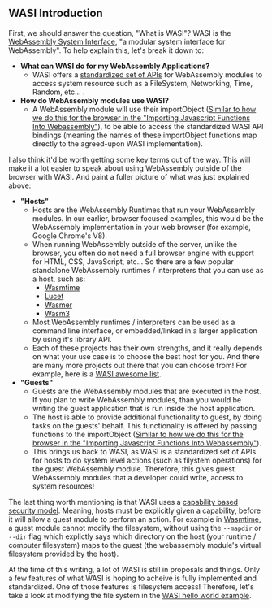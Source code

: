 ## WASI Introduction

First, we should answer the question, "What is WASI"? WASI is the [WebAssembly System Interface](https://wasi.dev/), "a modular system interface for WebAssembly". To help explain this, let's break it down to:

- **What can WASI do for my WebAssembly Applications?**
  - WASI offers a [standardized set of APIs](https://github.com/WebAssembly/WASI/blob/master/phases/snapshot/docs.md) for WebAssembly modules to access system resource such as a FileSystem, Networking, Time, Random, etc... .
- **How do WebAssembly modules use WASI?**
  - A WebAssembly module will use their importObject ([Similar to how we do this for the browser in the "Importing Javascript Functions Into Webassembly"](/example-redirect?exampleName=importing-javascript-functions-into-webassembly)), to be able to access the standardized WASI API bindings (meaning the names of these importObject functions map directly to the agreed-upon WASI implementation).

I also think it'd be worth getting some key terms out of the way. This will make it a lot easier to speak about using WebAssembly outside of the browser with WASI. And paint a fuller picture of what was just explained above:

- **"Hosts"**
  - Hosts are the WebAssembly Runtimes that run your WebAssembly modules. In our earlier, browser focused examples, this would be the WebAssembly implementation in your web browser (for example, Google Chrome's V8).
  - When running WebAssembly outside of the server, unlike the browser, you often do not need a full browser engine with support for HTML, CSS, JavaScript, etc... So there are a few popular standalone WebAssembly runtimes / interpreters that you can use as a host, such as:
    - [Wasmtime](https://wasmtime.dev/)
    - [Lucet](https://github.com/bytecodealliance/lucet)
    - [Wasmer](https://wasmer.io/)
    - [Wasm3](https://github.com/wasm3/wasm3)
  - Most WebAssembly runtimes / interpreters can be used as a command line interface, or embedded/linked in a larger application by using it's library API.
  - Each of these projects has their own strengths, and it really depends on what your use case is to choose the best host for you. And there are many more projects out there that you can choose from! For example, here is a [WASI awesome list](https://github.com/wasmerio/awesome-wasi).
- **"Guests"**
  - Guests are the WebAssembly modules that are executed in the host. If you plan to write WebAssembly modules, than you would be writing the guest application that is run inside the host application.
  - The host is able to provide additional functionality to guest, by doing tasks on the guests' behalf. This functionality is offered by passing functions to the importObject ([Similar to how we do this for the browser in the "Importing Javascript Functions Into Webassembly"](/example-redirect?exampleName=importing-javascript-functions-into-webassembly)).
  - This brings us back to WASI, as WASI is a standardized set of APIs for hosts to do system level actions (such as filystem operations) for the guest WebAssembly module. Therefore, this gives guest WebAssembly modules that a developer could write, access to system resources!

The last thing worth mentioning is that WASI uses a [capability based security model](https://github.com/bytecodealliance/wasmtime/blob/master/docs/WASI-capabilities.md). Meaning, hosts must be explicitly given a capability, before it will allow a guest module to perform an action. For example in [Wasmtime](https://wasmtime.dev/), a guest module cannot modify the filesystem, without using the `--mapdir` or `--dir` flag which explictly says which directory on the host (your runtime / computer filesystem) maps to the guest (the webassembly module's virtual filesystem provided by the host).

At the time of this writing, a lot of WASI is still in proposals and things. Only a few features of what WASI is hoping to acheive is fully implemented and standardized. One of those features is filesystem access! Therefore, let's take a look at modifying the file system in the [WASI hello world example](/example-redirect?exampleName=wasi-hello-world).
